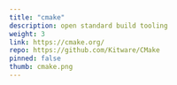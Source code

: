 ```yaml
---
title: "cmake"
description: open standard build tooling
weight: 3
link: https://cmake.org/
repo: https://github.com/Kitware/CMake
pinned: false
thumb: cmake.png
---
```

